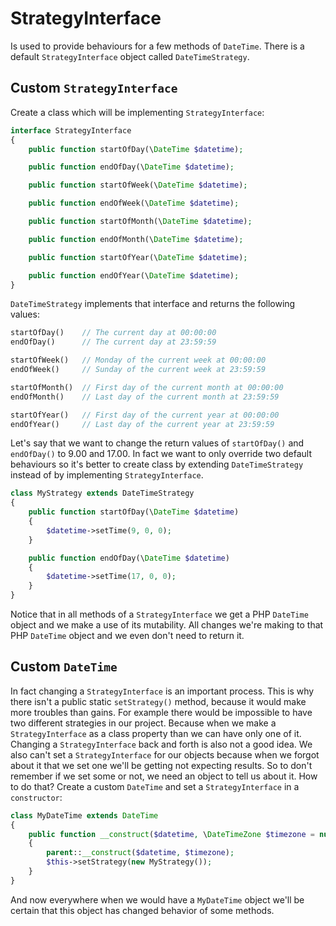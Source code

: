# StrategyInterface
Is used to provide behaviours for a few methods of `DateTime`. There is a default `StrategyInterface` object called `DateTimeStrategy`.

## Custom `StrategyInterface`
Create a class which will be implementing `StrategyInterface`:
```php
interface StrategyInterface
{
	public function startOfDay(\DateTime $datetime);

	public function endOfDay(\DateTime $datetime);

	public function startOfWeek(\DateTime $datetime);

	public function endOfWeek(\DateTime $datetime);

	public function startOfMonth(\DateTime $datetime);

	public function endOfMonth(\DateTime $datetime);

	public function startOfYear(\DateTime $datetime);

	public function endOfYear(\DateTime $datetime);
}
```
`DateTimeStrategy` implements that interface and returns the following values:
```php
startOfDay()    // The current day at 00:00:00
endOfDay()      // The current day at 23:59:59

startOfWeek()   // Monday of the current week at 00:00:00
endOfWeek()     // Sunday of the current week at 23:59:59

startOfMonth()  // First day of the current month at 00:00:00
endOfMonth()    // Last day of the current month at 23:59:59

startOfYear()   // First day of the current year at 00:00:00
endOfYear()     // Last day of the current year at 23:59:59
```

Let's say that we want to change the return values of `startOfDay()` and `endOfDay()` to 9.00 and 17.00.
In fact we want to only override two default behaviours so it's better to create class by extending `DateTimeStrategy`
instead of by implementing `StrategyInterface`.
```php
class MyStrategy extends DateTimeStrategy
{
	public function startOfDay(\DateTime $datetime)
	{
		$datetime->setTime(9, 0, 0);
	}

	public function endOfDay(\DateTime $datetime)
	{
		$datetime->setTime(17, 0, 0);
	}
}
```
Notice that in all methods of a `StrategyInterface` we get a PHP `DateTime` object and we make a use of its mutability.
All changes we're making to that PHP `DateTime` object and we even don't need to return it.

## Custom `DateTime`
In fact changing a `StrategyInterface` is an important process. This is why there isn't a public static `setStrategy()` method, because
it would make more troubles than gains. For example there would be impossible to have two different strategies in our project.
Because when we make a `StrategyInterface` as a class property than we can have only one of it. Changing a `StrategyInterface` back and forth
is also not a good idea. We also can't set a `StrategyInterface` for our objects because when we forgot about it that we set one we'll be getting
not expecting results. So to don't remember if we set some or not, we need an object to tell us about it. How to do that?
Create a custom `DateTime` and set a `StrategyInterface` in a `constructor`:
```php
class MyDateTime extends DateTime
{
	public function __construct($datetime, \DateTimeZone $timezone = null)
	{
		parent::__construct($datetime, $timezone);
		$this->setStrategy(new MyStrategy());
	}
}
```
And now everywhere when we would have a `MyDateTime` object we'll be certain that this object has changed behavior of some methods.
